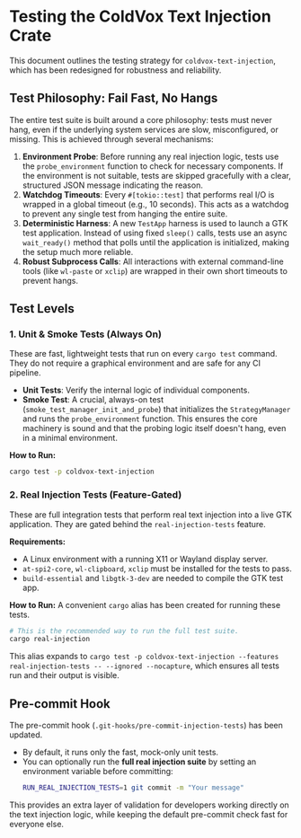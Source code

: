 # Testing the ColdVox Text Injection Crate

This document outlines the testing strategy for `coldvox-text-injection`, which has been redesigned for robustness and reliability.

## Test Philosophy: Fail Fast, No Hangs

The entire test suite is built around a core philosophy: tests must never hang, even if the underlying system services are slow, misconfigured, or missing. This is achieved through several mechanisms:

1.  **Environment Probe**: Before running any real injection logic, tests use the `probe_environment` function to check for necessary components. If the environment is not suitable, tests are skipped gracefully with a clear, structured JSON message indicating the reason.
2.  **Watchdog Timeouts**: Every `#[tokio::test]` that performs real I/O is wrapped in a global timeout (e.g., 10 seconds). This acts as a watchdog to prevent any single test from hanging the entire suite.
3.  **Deterministic Harness**: A new `TestApp` harness is used to launch a GTK test application. Instead of using fixed `sleep()` calls, tests use an async `wait_ready()` method that polls until the application is initialized, making the setup much more reliable.
4.  **Robust Subprocess Calls**: All interactions with external command-line tools (like `wl-paste` or `xclip`) are wrapped in their own short timeouts to prevent hangs.

## Test Levels

### 1. Unit & Smoke Tests (Always On)

These are fast, lightweight tests that run on every `cargo test` command. They do not require a graphical environment and are safe for any CI pipeline.

-   **Unit Tests**: Verify the internal logic of individual components.
-   **Smoke Test**: A crucial, always-on test (`smoke_test_manager_init_and_probe`) that initializes the `StrategyManager` and runs the `probe_environment` function. This ensures the core machinery is sound and that the probing logic itself doesn't hang, even in a minimal environment.

**How to Run:**
```bash
cargo test -p coldvox-text-injection
```

### 2. Real Injection Tests (Feature-Gated)

These are full integration tests that perform real text injection into a live GTK application. They are gated behind the `real-injection-tests` feature.

**Requirements:**
- A Linux environment with a running X11 or Wayland display server.
- `at-spi2-core`, `wl-clipboard`, `xclip` must be installed for the tests to pass.
- `build-essential` and `libgtk-3-dev` are needed to compile the GTK test app.

**How to Run:**
A convenient `cargo` alias has been created for running these tests.

```bash
# This is the recommended way to run the full test suite.
cargo real-injection
```

This alias expands to `cargo test -p coldvox-text-injection --features real-injection-tests -- --ignored --nocapture`, which ensures all tests run and their output is visible.

## Pre-commit Hook

The pre-commit hook (`.git-hooks/pre-commit-injection-tests`) has been updated.

- By default, it runs only the fast, mock-only unit tests.
- You can optionally run the **full real injection suite** by setting an environment variable before committing:
  ```bash
  RUN_REAL_INJECTION_TESTS=1 git commit -m "Your message"
  ```
This provides an extra layer of validation for developers working directly on the text injection logic, while keeping the default pre-commit check fast for everyone else.
